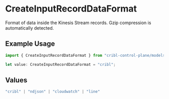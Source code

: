 # CreateInputRecordDataFormat

Format of data inside the Kinesis Stream records. Gzip compression is automatically detected.

## Example Usage

```typescript
import { CreateInputRecordDataFormat } from "cribl-control-plane/models/operations";

let value: CreateInputRecordDataFormat = "cribl";
```

## Values

```typescript
"cribl" | "ndjson" | "cloudwatch" | "line"
```